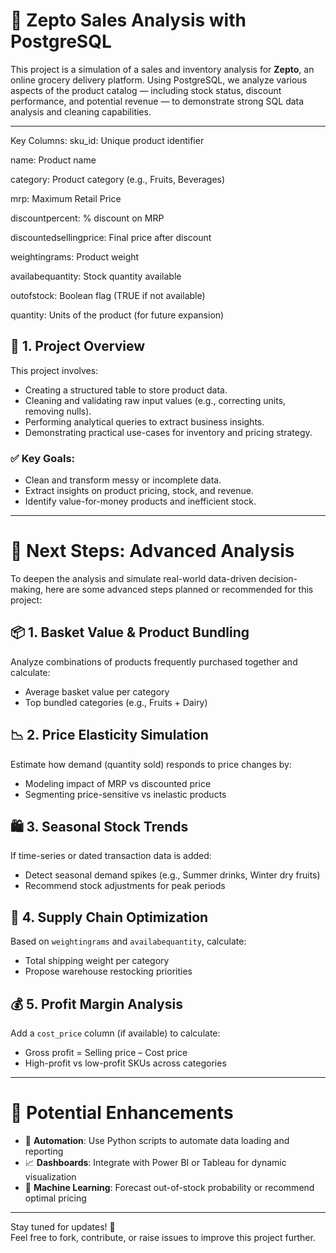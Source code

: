 
# 🛒 Zepto Sales Analysis with PostgreSQL

This project is a simulation of a sales and inventory analysis for **Zepto**, an online grocery delivery platform. Using PostgreSQL, we analyze various aspects of the product catalog — including stock status, discount performance, and potential revenue — to demonstrate strong SQL data analysis and cleaning capabilities.

---
Key Columns:
sku_id: Unique product identifier

name: Product name

category: Product category (e.g., Fruits, Beverages)

mrp: Maximum Retail Price

discountpercent: % discount on MRP

discountedsellingprice: Final price after discount

weightingrams: Product weight

availabequantity: Stock quantity available

outofstock: Boolean flag (TRUE if not available)

quantity: Units of the product (for future expansion)


## 📁 1. Project Overview

This project involves:
- Creating a structured table to store product data.
- Cleaning and validating raw input values (e.g., correcting units, removing nulls).
- Performing analytical queries to extract business insights.
- Demonstrating practical use-cases for inventory and pricing strategy.

### ✅ Key Goals:
- Clean and transform messy or incomplete data.
- Extract insights on product pricing, stock, and revenue.
- Identify value-for-money products and inefficient stock.


---

# 🔎 Next Steps: Advanced Analysis

To deepen the analysis and simulate real-world data-driven decision-making, here are some advanced steps planned or recommended for this project:

## 📦 1. Basket Value & Product Bundling
Analyze combinations of products frequently purchased together and calculate:
- Average basket value per category
- Top bundled categories (e.g., Fruits + Dairy)

## 📉 2. Price Elasticity Simulation
Estimate how demand (quantity sold) responds to price changes by:
- Modeling impact of MRP vs discounted price
- Segmenting price-sensitive vs inelastic products

## 🛍️ 3. Seasonal Stock Trends
If time-series or dated transaction data is added:
- Detect seasonal demand spikes (e.g., Summer drinks, Winter dry fruits)
- Recommend stock adjustments for peak periods

## 🚚 4. Supply Chain Optimization
Based on `weightingrams` and `availabequantity`, calculate:
- Total shipping weight per category
- Propose warehouse restocking priorities

## 💰 5. Profit Margin Analysis
Add a `cost_price` column (if available) to calculate:
- Gross profit = Selling price – Cost price
- High-profit vs low-profit SKUs across categories

---

# 🧠 Potential Enhancements

- 🔄 **Automation**: Use Python scripts to automate data loading and reporting
- 📈 **Dashboards**: Integrate with Power BI or Tableau for dynamic visualization
- 🧪 **Machine Learning**: Forecast out-of-stock probability or recommend optimal pricing

---

Stay tuned for updates! 📌  
Feel free to fork, contribute, or raise issues to improve this project further.



